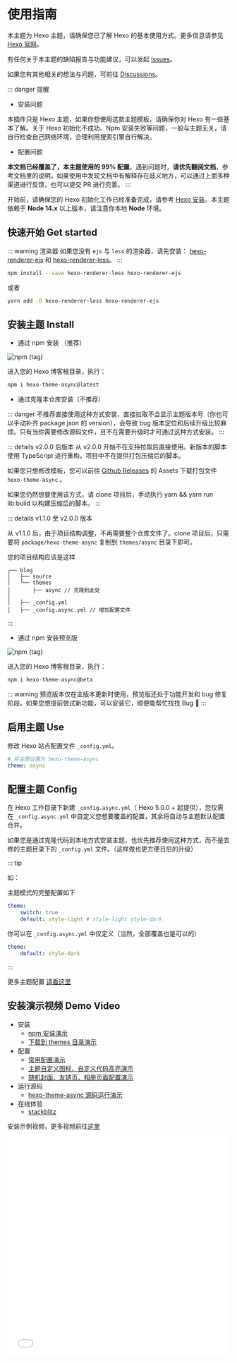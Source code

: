 # 使用指南

本主题为 Hexo 主题，请确保您已了解 Hexo 的基本使用方式。更多信息请参见 [Hexo 官网](https://hexo.io/)。

有任何关于本主题的缺陷报告与功能建议，可以发起 [Issues](https://github.com/MaLuns/hexo-theme-async/issues)。

如果您有其他相关的想法与问题，可前往 [Discussions](https://github.com/MaLuns/hexo-theme-async/discussions)。

<!-- 也可前往 [QQ 群](https://jq.qq.com/?_wv=1027&k=0hEe5D0U)，进行反馈。 -->

::: danger 提醒

-   安装问题

本插件只是 Hexo 主题，如果你想使用这款主题模板，请确保你对 Hexo 有一些基本了解。关于 Hexo 初始化不成功、Npm 安装失败等问题，一般与主题无关，请自行检查自己网络环境，合理利用搜索引擎自行解决。

-   配置问题

**本文档已经覆盖了，本主题使用的 99% 配置**。遇到问题时，**请优先翻阅文档**，参考文档里的说明。如果使用中发现文档中有解释存在歧义地方，可以通过上面多种渠道进行反馈，也可以提交 PR 进行完善。
:::

开始前，请确保您的 Hexo 初始化工作已经准备完成，请参考 [Hexo 安装](https://hexo.io/zh-cn/docs/)。本主题依赖于 **Node 14.x** 以上版本，请注意你本地 **Node** 环境。

## 快速开始 Get started

::: warning 渲染器
如果您没有 `ejs` 与 `less` 的渲染器，请先安装：
[hexo-renderer-ejs](https://github.com/hexojs/hexo-renderer-ejs) 和 [hexo-renderer-less](https://github.com/hexojs/hexo-renderer-less)。
:::

```bash
npm install --save hexo-renderer-less hexo-renderer-ejs
```

或者

```bash
yarn add -D hexo-renderer-less hexo-renderer-ejs
```

## 安装主题 Install

-   通过 npm 安装 （推荐）

![npm (tag)](https://img.shields.io/npm/v/hexo-theme-async/latest?color=red&label=hexo-theme-async%40latest&logo=npm&style=for-the-badge)

进入您的 Hexo 博客根目录，执行：

```bash
npm i hexo-theme-async@latest
```

-   通过克隆本仓库安装（不推荐）

::: danger
不推荐直接使用这种方式安装，直接拉取不会显示主题版本号（你也可以手动补齐 package.json 的 version），会导致 bug 版本定位和后续升级比较麻烦。只有当你需要修改源码文件，且不在需要升级时才可通过这种方式安装。
:::

::: details v2.0.0 后版本
从 v2.0.0 开始不在支持拉取后直接使用。新版本的脚本使用 TypeScript 进行重构，项目中不在提供打包压缩后的脚本。

如果您只想修改模板，您可以前往 [Github Releases](https://github.com/MaLuns/hexo-theme-async/releases) 的 Assets 下载打包文件 `hexo-theme-async` 。

如果您仍然想要使用该方式，请 clone 项目后，手动执行 yarn && yarn run lib:build 以构建压缩后的脚本。
:::

::: details v1.1.0 至 v2.0.0 版本

从 v1.1.0 后，由于项目结构调整，不再需要整个仓库文件了。clone 项目后，只需要将 `package/hexo-theme-async` 复制到 `themes/async` 目录下即可。

您的项目结构应该是这样

```text {4,7}
┌── blog
│   ├── source
│   └── themes
│       ├── async // 克隆到此处
│
│   ├── _config.yml
│   ├── _config.async.yml // 增加配置文件
```

:::

-   通过 npm 安装预览版

![npm (tag)](https://img.shields.io/npm/v/hexo-theme-async/beta?color=red&label=hexo-theme-async%40beta&logo=npm&style=for-the-badge)

进入您的 Hexo 博客根目录，执行：

```bash
npm i hexo-theme-async@beta
```

::: warning
预览版本仅在主版本更新时使用，预览版还处于功能开发和 bug 修复阶段。如果您想提前尝试新功能，可以安装它，顺便能帮忙找找 Bug 🤣
:::

## 启用主题 Use

修改 Hexo 站点配置文件 `_config.yml`。

```yaml
# 将主题设置为 hexo-theme-async
theme: async
```

## 配置主题 Config

在 Hexo 工作目录下新建 `_config.async.yml`（ Hexo 5.0.0 + 起提供），您仅需在 `_config.async.yml` 中自定义您想要覆盖的配置，其余将自动与主题默认配置合并。

如果您是通过克隆代码到本地方式安装主题，也优先推荐使用这种方式，而不是去修的主题目录下的 `_config.yml` 文件。（这样做也更方便日后的升级）

::: tip

如：

主题模式的完整配置如下

```yaml
theme:
    switch: true
    default: style-light # style-light style-dark
```

你可以在 `_config.async.yml` 中仅定义（当然，全部覆盖也是可以的）

```yaml
theme:
    default: style-dark
```

:::

更多主题配置 [请看这里](./config)

## 安装演示视频 Demo Video

-   安装
    -   [npm 安装演示](https://www.bilibili.com/video/BV1Cs4y1J7vv/)
    -   [下载到 themes 目录演示](https://www.bilibili.com/video/BV1mg4y137Zi/)
-   配置
    -   [常用配置演示](https://www.bilibili.com/video/BV1cm4y1z7tQ/)
    -   [主题自定义图标、自定义代码高亮演示](https://www.bilibili.com/video/BV1Da4y1M7UF/)
    -   [随机封面、友链页、相册页面配置演示](https://www.bilibili.com/video/BV1cs4y1m7RT/)
-   运行源码
    -   [hexo-theme-async 源码运行演示](https://www.bilibili.com/video/BV19L41127LH/)
-   在线体验
    -   [stackblitz](https://stackblitz.com/edit/node-tshsxq?embed=1&file=README.md)

安装示例视频，更多视频前往[这里](https://space.bilibili.com/12763040/channel/seriesdetail?sid=3170241)

<iframe src="//player.bilibili.com/player.html?aid=951750989&bvid=BV1Cs4y1J7vv&cid=1077514563&page=1" scrolling="no" border="0" frameborder="no" framespacing="0" allowfullscreen="true" width="100%" height="500"> </iframe>
